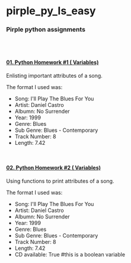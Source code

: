 <h1>pirple_py_Is_easy</h1>
<h3>Pirple python assignments</h3>
<br>
<br>
<h4><a href="https://github.com/aviik/pirple_py_Is_easy/blob/master/homework1.py">01.  Python Homework #1 ( Variables)</a></h4>
<p>Enlisting important attributes of a song.</p>
The format I used was:<br/>
<ul>
  <li>Song: I'll Play The Blues For You</li>
  <li>Artist: Daniel Castro</li>
  <li>Albumn: No Surrender</li>
  <li>Year: 1999</li>
  <li>Genre: Blues</li>
  <li>Sub Genre: Blues - Contemporary</li>
  <li>Track Number: 8</li>
  <li>Length: 7.42</li>
</ul>
<br>
<h4><a href="https://github.com/aviik/pirple_py_Is_easy/blob/master/homework2.py">02.  Python Homework #2 ( Variables)</a></h4>
<p>Using functions to print attributes of a song.</p>
The format I used was:<br/>
<ul>
  <li>Song: I'll Play The Blues For You</li>
  <li>Artist: Daniel Castro</li>
  <li>Albumn: No Surrender</li>
  <li>Year: 1999</li>
  <li>Genre: Blues</li>
  <li>Sub Genre: Blues - Contemporary</li>
  <li>Track Number: 8</li>
  <li>Length: 7.42</li>
  <li>CD available: True #this is a boolean variable</li>
</ul>